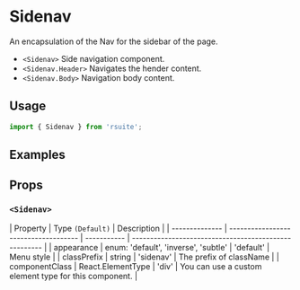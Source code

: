 # Sidenav

An encapsulation of the Nav for the sidebar of the page.

* `<Sidenav>` Side navigation component.
* `<Sidenav.Header>` Navigates the hender content.
* `<Sidenav.Body>` Navigation body content.


## Usage

```js
import { Sidenav } from 'rsuite';
```

## Examples

<!--{demo}-->

## Props

### `<Sidenav>`

| Property       | Type `(Default)`                     | Description |
| -------------- | ------------------------------------ | ----------- | ----------------------------------------------------- |
| appearance     | enum: 'default', 'inverse', 'subtle' | 'default'   | Menu style                                            |
| classPrefix    | string                               | 'sidenav'   | The prefix of className                               |
| componentClass | React.ElementType                    | 'div'       | You can use a custom element type for this component. |
